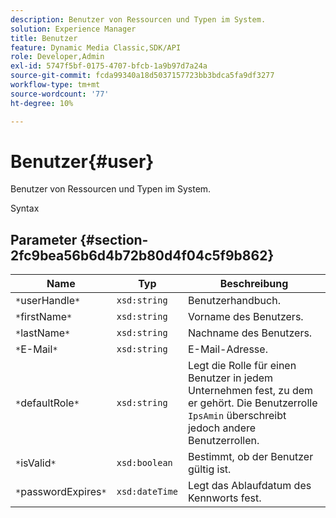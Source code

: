 ```yaml
---
description: Benutzer von Ressourcen und Typen im System.
solution: Experience Manager
title: Benutzer
feature: Dynamic Media Classic,SDK/API
role: Developer,Admin
exl-id: 5747f5bf-0175-4707-bfcb-1a9b97d7a24a
source-git-commit: fcda99340a18d5037157723bb3bdca5fa9df3277
workflow-type: tm+mt
source-wordcount: '77'
ht-degree: 10%

---
```


# Benutzer{#user}

Benutzer von Ressourcen und Typen im System.

Syntax

## Parameter {#section-2fc9bea56b6d4b72b80d4f04c5f9b862}

| Name | Typ | Beschreibung |
|---|---|---|
| `*`userHandle`*` | `xsd:string` | Benutzerhandbuch. |
| `*`firstName`*` | `xsd:string` | Vorname des Benutzers. |
| `*`lastName`*` | `xsd:string` | Nachname des Benutzers. |
| `*`E-Mail`*` | `xsd:string` | E-Mail-Adresse. |
| `*`defaultRole`*` | `xsd:string` | Legt die Rolle für einen Benutzer in jedem Unternehmen fest, zu dem er gehört. Die Benutzerrolle `IpsAmin` überschreibt jedoch andere Benutzerrollen. |
| `*`isValid`*` | `xsd:boolean` | Bestimmt, ob der Benutzer gültig ist. |
| `*`passwordExpires`*` | `xsd:dateTime` | Legt das Ablaufdatum des Kennworts fest. |
